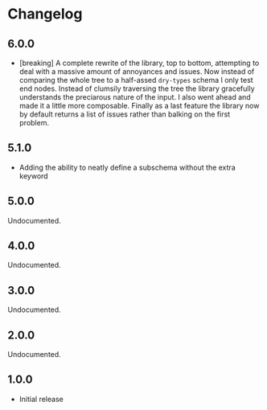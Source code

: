 # Changelog


## 6.0.0

  - [breaking] A complete rewrite of the library, top to bottom, attempting to deal with a massive amount of annoyances and issues. Now instead of comparing the whole tree to a half-assed `dry-types` schema I only test end nodes. Instead of clumsily traversing the tree the library gracefully understands the preciarous nature of the input. I also went ahead and made it a little more composable. Finally as a last feature the library now by default returns a list of issues rather than balking on the first problem.

## 5.1.0

  - Adding the ability to neatly define a subschema without the extra keyword

## 5.0.0

Undocumented.

## 4.0.0

Undocumented.

## 3.0.0

Undocumented.

## 2.0.0

Undocumented.

## 1.0.0

  - Initial release
